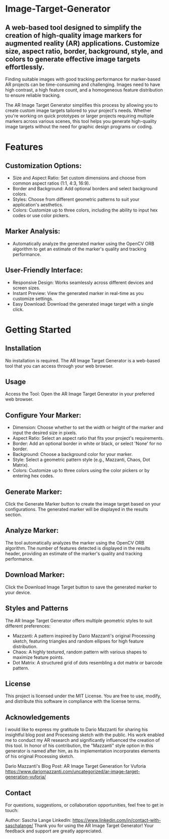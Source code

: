 # Image-Target-Generator

## A web-based tool designed to simplify the creation of high-quality image markers for augmented reality (AR) applications. Customize size, aspect ratio, border, background, style, and colors to generate effective image targets effortlessly.

Finding suitable images with good tracking performance for marker-based AR projects can be time-consuming and challenging. Images need to have high contrast, a high feature count, and a homogeneous feature distribution to ensure reliable tracking.

The AR Image Target Generator simplifies this process by allowing you to create custom image targets tailored to your project's needs. Whether you're working on quick prototypes or larger projects requiring multiple markers across various scenes, this tool helps you generate high-quality image targets without the need for graphic design programs or coding.

# Features
## Customization Options:

* Size and Aspect Ratio: Set custom dimensions and choose from common aspect ratios (1:1, 4:3, 16:9).
* Border and Background: Add optional borders and select background colors.
* Styles: Choose from different geometric patterns to suit your application's aesthetics.
* Colors: Customize up to three colors, including the ability to input hex codes or use color pickers.

## Marker Analysis:

* Automatically analyze the generated marker using the OpenCV ORB algorithm to get an estimate of the marker's quality and tracking performance.

## User-Friendly Interface:

* Responsive Design: Works seamlessly across different devices and screen sizes.
* Instant Preview: View the generated marker in real-time as you customize settings.
* Easy Download: Download the generated image target with a single click.

# Getting Started

## Installation

No installation is required. The AR Image Target Generator is a web-based tool that you can access through your web browser.

## Usage

Access the Tool: Open the AR Image Target Generator in your preferred web browser.

## Configure Your Marker:

* Dimension: Choose whether to set the width or height of the marker and input the desired size in pixels.
* Aspect Ratio: Select an aspect ratio that fits your project's requirements.
* Border: Add an optional border in white or black, or select 'None' for no border.
* Background: Choose a background color for your marker.
* Style: Select a geometric pattern style (e.g., Mazzanti, Chaos, Dot Matrix).
* Colors: Customize up to three colors using the color pickers or by entering hex codes.

## Generate Marker:

Click the Generate Marker button to create the image target based on your configurations.
The generated marker will be displayed in the results section.

## Analyze Marker:

The tool automatically analyzes the marker using the OpenCV ORB algorithm.
The number of features detected is displayed in the results header, providing an estimate of the marker's quality and tracking performance.

## Download Marker:

Click the Download Image Target button to save the generated marker to your device.

## Styles and Patterns

The AR Image Target Generator offers multiple geometric styles to suit different preferences:

* Mazzanti: A pattern inspired by Dario Mazzanti's original Processing sketch, featuring triangles and random ellipses for high feature distribution.
* Chaos: A highly textured, random pattern with various shapes to maximize feature points.
* Dot Matrix: A structured grid of dots resembling a dot matrix or barcode pattern.


## License
This project is licensed under the MIT License. You are free to use, modify, and distribute this software in compliance with the license terms.

## Acknowledgements
I would like to express my gratitude to Dario Mazzanti for sharing his insightful blog post and Processing sketch with the public. His work enabled me to conduct my AR research and significantly influenced the creation of this tool. In honor of his contribution, the "Mazzanti" style option in this generator is named after him, as its implementation incorporates elements of his original Processing sketch.

Dario Mazzanti's Blog Post: AR Image Target Generation for Vuforia
https://www.dariomazzanti.com/uncategorized/ar-image-target-generation-vuforia/

## Contact
For questions, suggestions, or collaboration opportunities, feel free to get in touch:

Author: Sascha Lange
LinkedIn: https://www.linkedin.com/in/contact-with-saschalange/
Thank you for using the AR Image Target Generator! Your feedback and support are greatly appreciated.
